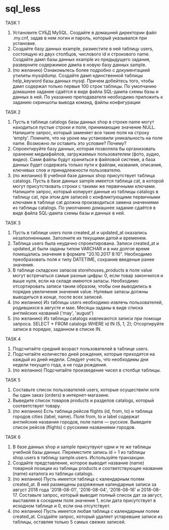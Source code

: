 # sql_less

TASK 1

1. 	Установите СУБД MySQL. Создайте в домашней директории файл .my.cnf, задав в нем логин и пароль, который указывался при установке.
2. 	Создайте базу данных example, разместите в ней таблицу users, состоящую из двух столбцов, числового id и строкового name. Создайте дамп базы данных example из предыдущего задания, разверните содержимое дампа в новую базу данных sample.
3. 	(по желанию) Ознакомьтесь более подробно с документацией утилиты mysqldump.
	Создайте дамп единственной таблицы help_keyword базы данных mysql. Причем добейтесь того, чтобы дамп содержал только первые 100 строк таблицы.
	По умолчанию домашнее задание сдаётся в виде файла SQL-дампа схемы базы и данных в ней. По указанию преподавателя необходимо приложить к заданию скриншоты вывода команд, файлы конфигурации

TASK 2

1. 	Пусть в таблице catalogs базы данных shop в строке name могут находиться пустые строки и поля, принимающие значение NULL. Напишите запрос, который заменяет 	все такие поля на строку ‘empty’. Помните, что на уроке мы установили уникальность на поле name. Возможно ли оставить это условие? Почему?
2. 	Спроектируйте базу данных, которая позволяла бы организовать хранение медиафайлов, загружаемых пользователем (фото, аудио, видео). Сами файлы будут храниться в файловой системе, а база данных будет содержать только пути к файлам, названия, описания, ключевых слов и принадлежности пользователю.
3. 	(по желанию) В учебной базе данных shop присутствует таблица catalogs. Пусть в базе данных sample имеется таблица cat, в которой могут присутствовать 	строки с такими же первичными ключами. Напишите запрос, который копирует данные из таблицы catalogs в таблицу cat, при этом для записей с конфликтующими первичными ключами в таблице cat должна производиться замена значениями из таблицы catalogs.
	По умолчанию домашнее задание сдаётся в виде файла SQL-дампа схемы базы и данных в ней.

TASK 3

1. 	Пусть в таблице users поля created_at и updated_at оказались незаполненными. Заполните их текущими датой и временем.
2. 	Таблица users была неудачно спроектирована. Записи created_at и updated_at были заданы типом VARCHAR и в них долгое время помещались значения в формате "20.10.2017 8:10". Необходимо преобразовать поля к типу DATETIME, сохранив введеные ранее значения.
3. 	В таблице складских запасов storehouses_products в поле value могут встречаться самые разные цифры: 0, если товар закончился и выше нуля, если на складе имеются запасы. Необходимо отсортировать записи таким образом, чтобы они выводились в порядке увеличения значения value. Нулевые запасы должны выводиться в конце, после всех записей.
4. 	(по желанию) Из таблицы users необходимо извлечь пользователей, родившихся в августе и мае. Месяцы заданы в виде списка английских названий ('may', 'august')
5. 	(по желанию) Из таблицы catalogs извлекаются записи при помощи запроса. SELECT * FROM catalogs WHERE id IN (5, 1, 2); Отсортируйте записи в порядке, заданном в списке IN.

TASK 4

1. 	Подсчитайте средний возраст пользователей в таблице users.
2. 	Подсчитайте количество дней рождения, которые приходятся на каждый из дней недели. Следует учесть, что необходимы дни недели текущего года, а не года рождения.
3. 	(по желанию) Подсчитайте произведение чисел в столбце таблицы.

TASK 5

1. 	Составьте список пользователей users, которые осуществили хотя бы один заказ (orders) в интернет-магазине.
2. 	Выведите список товаров products и разделов catalogs, который соответствует товару.
3. 	(по желанию) Есть таблица рейсов flights (id, from, to) и таблица городов cities (label, name). Поля from, to и label содержат английские названия городов, поле name — русское. Выведите список рейсов (flights) с русскими названиями городов.

TASK 6

1. 	В базе данных shop и sample присутвуют одни и те же таблицы учебной базы данных. Переместите запись id = 1 из таблицы shop.users в таблицу sample.users. Используйте транзакции.
2. 	Создайте представление, которое выводит название (name) товарной позиции из таблицы products и соответствующее название (name) каталога из таблицы catalogs.
3. 	(по желанию) Пусть имеется таблица с календарным полем created_at. В ней размещены разряженые календарные записи за август 2018 года '2018-08-01', '2016-08-04', '2018-08-16' и 2018-08-17. Составьте запрос, который выводит полный список дат за август, выставляя в соседнем поле значение 1, если дата присутствует в исходном таблице и 0, если она отсутствует.
4. 	(по желанию) Пусть имеется любая таблица с календарным полем created_at. Создайте запрос, который удаляет устаревшие записи из таблицы, оставляя только 5 самых свежих записей.
